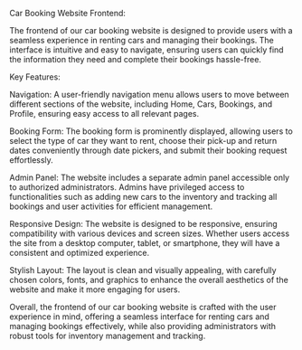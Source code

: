 Car Booking Website Frontend:

The frontend of our car booking website is designed to provide users with a seamless experience in renting cars and managing their bookings. The interface is intuitive and easy to navigate, ensuring users can quickly find the information they need and complete their bookings hassle-free.

Key Features:

Navigation: A user-friendly navigation menu allows users to move between different sections of the website, including Home, Cars, Bookings, and Profile, ensuring easy access to all relevant pages.

Booking Form: The booking form is prominently displayed, allowing users to select the type of car they want to rent, choose their pick-up and return dates conveniently through date pickers, and submit their booking request effortlessly.

Admin Panel: The website includes a separate admin panel accessible only to authorized administrators. Admins have privileged access to functionalities such as adding new cars to the inventory and tracking all bookings and user activities for efficient management.

Responsive Design: The website is designed to be responsive, ensuring compatibility with various devices and screen sizes. Whether users access the site from a desktop computer, tablet, or smartphone, they will have a consistent and optimized experience.

Stylish Layout: The layout is clean and visually appealing, with carefully chosen colors, fonts, and graphics to enhance the overall aesthetics of the website and make it more engaging for users.

Overall, the frontend of our car booking website is crafted with the user experience in mind, offering a seamless interface for renting cars and managing bookings effectively, while also providing administrators with robust tools for inventory management and tracking.
